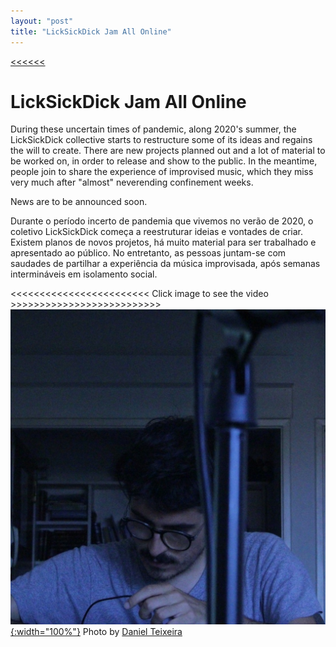 ```yaml
---
layout: "post"
title: "LickSickDick Jam All Online"
---
```

[<<<<<<](/updates.html)
# LickSickDick Jam All Online

During these uncertain times of pandemic, along 2020's summer, the LickSickDick collective starts to restructure some of its ideas and regains the will to create. There are new projects planned out and a lot of material to be worked on, in order to release and show to the public. In the meantime, people join to share the experience of improvised music, which they miss very much after "almost" neverending confinement weeks.

News are to be announced soon.


Durante o período incerto de pandemia que vivemos no verão de 2020, o coletivo LickSickDick começa a reestruturar ideias e vontades de criar. Existem planos de novos projetos, há muito material para ser trabalhado e apresentado ao público. No entretanto, as pessoas juntam-se com saudades de partilhar a experiência da música improvisada, após semanas intermináveis em isolamento social.

<<<<<<<<<<<<<<<<<<<<<<<< Click image to see the video >>>>>>>>>>>>>>>>>>>>>>>>>>
[![Life is Snake Henrik](/assets/music/life_is_snake_henrik.jpg){:width="100%"}][VEDJAMLSDSNAKE]
Photo by [Daniel Teixeira][DANIELSSEN]

[VEDJAMLSDSNAKE]: https://youtu.be/2M6z-iHJr20
[DANIELSSEN]: https://www.instagram.com/xfrega/
